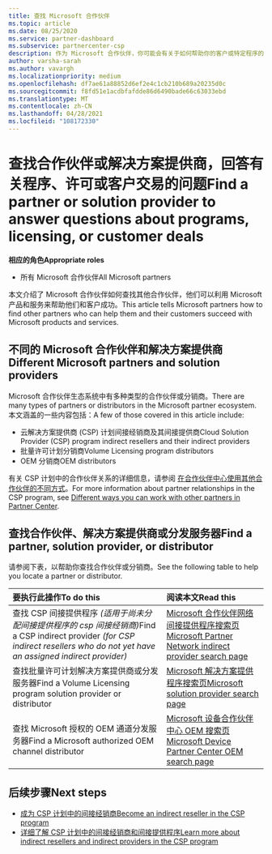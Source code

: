 ```yaml
---
title: 查找 Microsoft 合作伙伴
ms.topic: article
ms.date: 08/25/2020
ms.service: partner-dashboard
ms.subservice: partnercenter-csp
description: 作为 Microsoft 合作伙伴，你可能会有关于如何帮助你的客户或特定程序的问题。 查找其他可以帮助的合作伙伴。
author: varsha-sarah
ms.author: vavargh
ms.localizationpriority: medium
ms.openlocfilehash: df7ae61a88852d6ef2e4c1cb210b689a20235d0c
ms.sourcegitcommit: f8fd51e1acdbfafdde86d6490bade66c63033ebd
ms.translationtype: MT
ms.contentlocale: zh-CN
ms.lasthandoff: 04/28/2021
ms.locfileid: "108172330"
---
```

# <a name="find-a-partner-or-solution-provider-to-answer-questions-about-programs-licensing-or-customer-deals"></a><span data-ttu-id="83fd7-104">查找合作伙伴或解决方案提供商，回答有关程序、许可或客户交易的问题</span><span class="sxs-lookup"><span data-stu-id="83fd7-104">Find a partner or solution provider to answer questions about programs, licensing, or customer deals</span></span> 

<span data-ttu-id="83fd7-105">**相应的角色**</span><span class="sxs-lookup"><span data-stu-id="83fd7-105">**Appropriate roles**</span></span>

- <span data-ttu-id="83fd7-106">所有 Microsoft 合作伙伴</span><span class="sxs-lookup"><span data-stu-id="83fd7-106">All Microsoft partners</span></span>

<span data-ttu-id="83fd7-107">本文介绍了 Microsoft 合作伙伴如何查找其他合作伙伴，他们可以利用 Microsoft 产品和服务来帮助他们和客户成功。</span><span class="sxs-lookup"><span data-stu-id="83fd7-107">This article tells Microsoft partners how to find other partners who can help them and their customers succeed with Microsoft products and services.</span></span>

## <a name="different-microsoft-partners-and-solution-providers"></a><span data-ttu-id="83fd7-108">不同的 Microsoft 合作伙伴和解决方案提供商</span><span class="sxs-lookup"><span data-stu-id="83fd7-108">Different Microsoft partners and solution providers</span></span>

<span data-ttu-id="83fd7-109">Microsoft 合作伙伴生态系统中有多种类型的合作伙伴或分销商。</span><span class="sxs-lookup"><span data-stu-id="83fd7-109">There are many types of partners or distributors in the Microsoft partner ecosystem.</span></span> <span data-ttu-id="83fd7-110">本文涵盖的一些内容包括：</span><span class="sxs-lookup"><span data-stu-id="83fd7-110">A few of those covered in this article include:</span></span>

- <span data-ttu-id="83fd7-111">云解决方案提供商 (CSP) 计划间接经销商及其间接提供商</span><span class="sxs-lookup"><span data-stu-id="83fd7-111">Cloud Solution Provider (CSP) program indirect resellers and their indirect providers</span></span>
- <span data-ttu-id="83fd7-112">批量许可计划分销商</span><span class="sxs-lookup"><span data-stu-id="83fd7-112">Volume Licensing program distributors</span></span>
- <span data-ttu-id="83fd7-113">OEM 分销商</span><span class="sxs-lookup"><span data-stu-id="83fd7-113">OEM distributors</span></span>

<span data-ttu-id="83fd7-114">有关 CSP 计划中的合作伙伴关系的详细信息，请参阅 [在合作伙伴中心使用其他合作伙伴的不同方式](work-with-other-partners.md)。</span><span class="sxs-lookup"><span data-stu-id="83fd7-114">For more information about partner relationships in the CSP program, see [Different ways you can work with other partners in Partner Center](work-with-other-partners.md).</span></span>

## <a name="find-a-partner-solution-provider-or-distributor"></a><span data-ttu-id="83fd7-115">查找合作伙伴、解决方案提供商或分发服务器</span><span class="sxs-lookup"><span data-stu-id="83fd7-115">Find a partner, solution provider, or distributor</span></span>

<span data-ttu-id="83fd7-116">请参阅下表，以帮助你查找合作伙伴或分销商。</span><span class="sxs-lookup"><span data-stu-id="83fd7-116">See the following table to help you locate a partner or distributor.</span></span>

|<span data-ttu-id="83fd7-117">要执行此操作</span><span class="sxs-lookup"><span data-stu-id="83fd7-117">To do this</span></span>  | <span data-ttu-id="83fd7-118">阅读本文</span><span class="sxs-lookup"><span data-stu-id="83fd7-118">Read this</span></span>  |
|:------------------|:--------------- |
|<span data-ttu-id="83fd7-119">查找 CSP 间接提供程序 *(适用于尚未分配间接提供程序的 csp 间接经销商)*</span><span class="sxs-lookup"><span data-stu-id="83fd7-119">Find a CSP indirect provider *(for CSP indirect resellers who do not yet have an assigned indirect provider)*</span></span> | [<span data-ttu-id="83fd7-120">Microsoft 合作伙伴网络间接提供程序搜索页</span><span class="sxs-lookup"><span data-stu-id="83fd7-120">Microsoft Partner Network indirect provider search page</span></span>](https://partner.microsoft.com/membership/cloud-solution-provider/find-a-provider)  |
|<span data-ttu-id="83fd7-121">查找批量许可计划解决方案提供商或分发服务器</span><span class="sxs-lookup"><span data-stu-id="83fd7-121">Find a Volume Licensing program solution provider or distributor</span></span>  | [<span data-ttu-id="83fd7-122">Microsoft 解决方案提供程序搜索页</span><span class="sxs-lookup"><span data-stu-id="83fd7-122">Microsoft solution provider search page</span></span>](https://www.microsoft.com/solution-providers/home)  |
|<span data-ttu-id="83fd7-123">查找 Microsoft 授权的 OEM 通道分发服务器</span><span class="sxs-lookup"><span data-stu-id="83fd7-123">Find a Microsoft authorized OEM channel distributor</span></span>  | [<span data-ttu-id="83fd7-124">Microsoft 设备合作伙伴中心 OEM 搜索页</span><span class="sxs-lookup"><span data-stu-id="83fd7-124">Microsoft Device Partner Center OEM search page</span></span>](https://devicepartner.microsoft.com/connect/distributor)  |

## <a name="next-steps"></a><span data-ttu-id="83fd7-125">后续步骤</span><span class="sxs-lookup"><span data-stu-id="83fd7-125">Next steps</span></span>

- [<span data-ttu-id="83fd7-126">成为 CSP 计划中的间接经销商</span><span class="sxs-lookup"><span data-stu-id="83fd7-126">Become an indirect reseller in the CSP program</span></span>](https://partner.microsoft.com/licensing)
- [<span data-ttu-id="83fd7-127">详细了解 CSP 计划中的间接经销商和间接提供程序</span><span class="sxs-lookup"><span data-stu-id="83fd7-127">Learn more about indirect resellers and indirect providers in the CSP program</span></span>](work-with-other-partners.md)